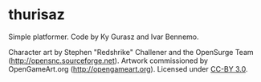 # thurisaz
Simple platformer.
Code by Ky Gurasz and Ivar Bennemo. 

Character art by Stephen "Redshrike" Challener and the OpenSurge Team (http://opensnc.sourceforge.net). Artwork commissioned by OpenGameArt.org (http://opengameart.org). Licensed under [CC-BY 3.0](https://creativecommons.org/licenses/by/3.0/).
